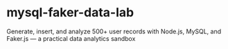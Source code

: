 # mysql-faker-data-lab
Generate, insert, and analyze 500+ user records with Node.js, MySQL, and Faker.js — a practical data analytics sandbox
